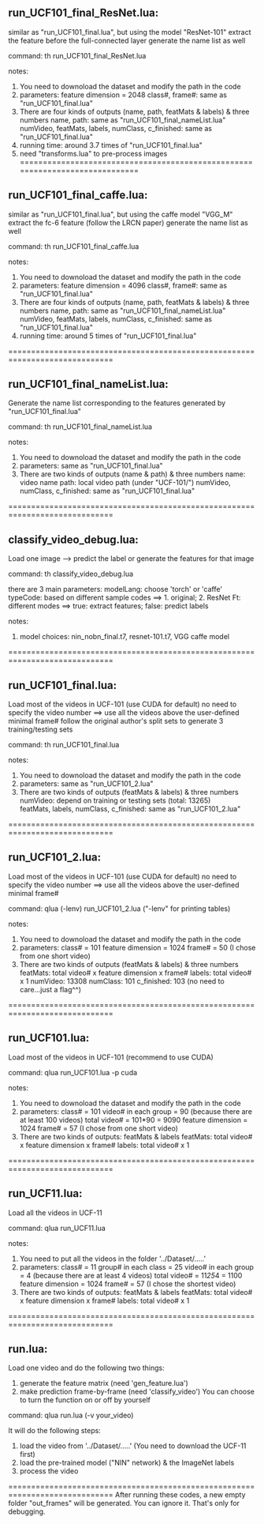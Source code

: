 ## run_UCF101_final_ResNet.lua:
similar as "run_UCF101_final.lua", but using the model "ResNet-101"
extract the feature before the full-connected layer
generate the name list as well

command: th run_UCF101_final_ResNet.lua 

notes:
1. You need to downoload the dataset and modify the path in the code
2. parameters: 
	feature dimension = 2048
	class#, frame#: same as "run_UCF101_final.lua"
3. There are four kinds of outputs (name, path, featMats & labels) & three numbers
	name, path:	same as "run_UCF101_final_nameList.lua"
	numVideo, featMats, labels, numClass, c_finished: same as "run_UCF101_final.lua"
4. running time: around 3.7 times of "run_UCF101_final.lua"
5. need "transforms.lua" to pre-process images	
=============================================================================
## run_UCF101_final_caffe.lua:
similar as "run_UCF101_final.lua", but using the caffe model "VGG_M"
extract the fc-6 feature (follow the LRCN paper)
generate the name list as well

command: th run_UCF101_final_caffe.lua 

notes:
1. You need to downoload the dataset and modify the path in the code
2. parameters: 
	feature dimension = 4096
	class#, frame#: same as "run_UCF101_final.lua"
3. There are four kinds of outputs (name, path, featMats & labels) & three numbers
	name, path:	same as "run_UCF101_final_nameList.lua"
	numVideo, featMats, labels, numClass, c_finished: same as "run_UCF101_final.lua"
4. running time: around 5 times of "run_UCF101_final.lua"
	
=============================================================================
## run_UCF101_final_nameList.lua:
Generate the name list corresponding to the features generated by "run_UCF101_final.lua"

command: th run_UCF101_final_nameList.lua 

notes:
1. You need to downoload the dataset and modify the path in the code
2. parameters: same as "run_UCF101_final.lua"
3. There are two kinds of outputs (name & path) & three numbers
	name: 		video name
	path:		local video path (under "UCF-101/")
	numVideo, numClass, c_finished:	same as "run_UCF101_final.lua"

=============================================================================
## classify_video_debug.lua:
Load one image --> predict the label or generate the features for that image

command: th classify_video_debug.lua

there are 3 main parameters:
modelLang:	choose 'torch' or 'caffe'
typeCode:	based on different sample codes ==> 1. original; 2. ResNet
Ft:		different modes ==> true: extract features; false: predict labels

notes:
1. model choices: nin_nobn_final.t7, resnet-101.t7, VGG caffe model

=============================================================================
## run_UCF101_final.lua:
Load most of the videos in UCF-101 (use CUDA for default)
no need to specify the video number ==> use all the videos above the user-defined minimal frame#
follow the original author's split sets to generate 3 training/testing sets

command: th run_UCF101_final.lua 

notes:
1. You need to downoload the dataset and modify the path in the code
2. parameters: same as "run_UCF101_2.lua"
3. There are two kinds of outputs (featMats & labels) & three numbers
	numVideo:	depend on training or testing sets (total: 13265)	
	featMats, labels, numClass, c_finished:	same as "run_UCF101_2.lua"

=============================================================================
## run_UCF101_2.lua:
Load most of the videos in UCF-101 (use CUDA for default)
no need to specify the video number ==> use all the videos above the user-defined minimal frame#

command: qlua (-lenv) run_UCF101_2.lua ("-lenv" for printing tables)

notes:
1. You need to downoload the dataset and modify the path in the code
2. parameters: 
	class# = 101
	feature dimension = 1024
	frame# = 50 (I chose from one short video)
3. There are two kinds of outputs (featMats & labels) & three numbers
	featMats: 	total video# x feature dimension x frame#
	labels:		total video# x 1
	numVideo:	13308
	numClass:	101
	c_finished:	103 (no need to care...just a flag^^)

=============================================================================
## run_UCF101.lua:
Load most of the videos in UCF-101 (recommend to use CUDA)

command: qlua run_UCF101.lua -p cuda

notes:
1. You need to downoload the dataset and modify the path in the code
2. parameters: 
	class# = 101
	video# in each group = 90 (because there are at least 100 videos)
	total video# = 101*90 = 9090
	feature dimension = 1024
	frame# = 57 (I chose from one short video)
3. There are two kinds of outputs: featMats & labels
	featMats: 	total video# x feature dimension x frame#
	labels:		total video# x 1

=============================================================================
## run_UCF11.lua:
Load all the videos in UCF-11  

command: qlua run_UCF11.lua

notes:
1. You need to put all the videos in the folder '../Dataset/.....'
2. parameters: 
	class# = 11
	group# in each class = 25
	video# in each group = 4 (because there are at least 4 videos)
	total video# = 11*25*4 = 1100
	feature dimension = 1024
	frame# = 57 (I chose the shortest video)
3. There are two kinds of outputs: featMats & labels
	featMats: 	total video# x feature dimension x frame#
	labels:		total video# x 1

=============================================================================
## run.lua: 
Load one video and do the following two things: 
1. generate the feature matrix (need 'gen_feature.lua')
2. make prediction frame-by-frame (need 'classify_video')
You can choose to turn the function on or off by yourself

command: qlua run.lua (-v your_video)

It will do the following steps:
1. load the video from '../Dataset/.....' (You need to download the UCF-11 first)
2. load the pre-trained model ("NIN" network) & the ImageNet labels
3. process the video

=============================================================================
After running these codes, a new empty folder "out_frames" will be generated. You can ignore it. That's only for debugging.
